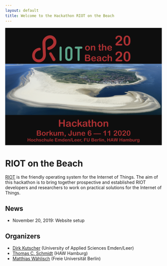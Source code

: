 ```yaml
---
layout: default
title: Welcome to the Hackathon RIOT on the Beach
---
```


![rob-2020-logo](/images/rob-2020.002.png)

# RIOT on the Beach

[RIOT](https://riot-os.org/) is the friendly operating system for the Internet of Things.
The aim of this hackathon is to bring together prospective and established RIOT developers and researchers to work on practical solutions for the Internet of Things.


## News

- November 20, 2019: Website setup

## Organizers

- [Dirk Kutscher](http://dirk-kutscher.info/) (University of Applied Sciences Emden/Leer)
- [Thomas C. Schmidt](http://inet.haw-hamburg.de/members/schmidt) (HAW Hamburg)
- [Matthias W&auml;hlisch](http://www.mi.fu-berlin.de/en/inf/groups/ilab/members/waehlisch.html) (Freie Universit&auml;t Berlin)

